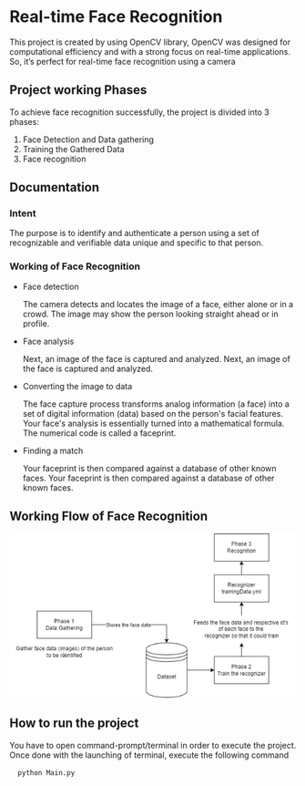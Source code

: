 
# Real-time Face Recognition

This project is created by using OpenCV library, OpenCV 
was designed for computational efficiency and with a 
strong focus on real-time applications. So, it’s perfect for 
real-time face recognition using a camera



## Project working Phases

To achieve face recognition successfully, the project is divided into 3 phases:

1. Face Detection and Data gathering
2. Training the Gathered Data
3. Face recognition


## Documentation

### Intent
The purpose is to identify and authenticate a person using a set of recognizable and verifiable data unique and specific to that person.

### Working of Face Recognition

- Face detection
    
    The camera detects and locates the image of a face, either alone or in a crowd. The image may show the person looking straight ahead or in profile.
- Face analysis

    Next, an image of the face is captured and analyzed. Next, an image of the face is captured and analyzed. 
- Converting the image to data

    The face capture process transforms analog information (a face) into a set of digital information (data) based on the person's facial features. Your face's analysis is essentially turned into a mathematical formula. The numerical code is called a faceprint. 
- Finding a match

    Your faceprint is then compared against a database of other known faces. Your faceprint is then compared against a database of other known faces.



## Working Flow of Face Recognition

![Flow diagram](https://github.com/pghare1/face-recognition/blob/main/flow-diagram.png)


## How to run the project

You have to open command-prompt/terminal in order to execute the project.
Once done with the launching of terminal, execute the following command

```bash
  python Main.py
```

